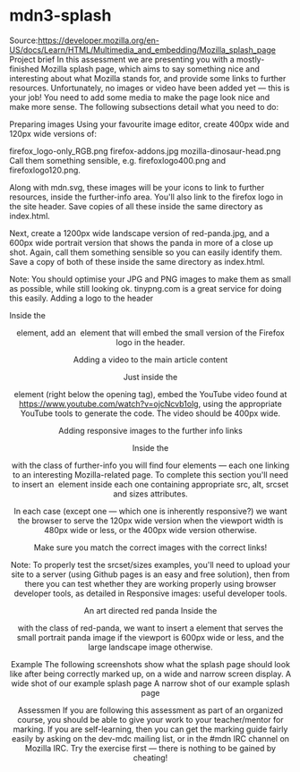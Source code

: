 # mdn3-splash
Source:https://developer.mozilla.org/en-US/docs/Learn/HTML/Multimedia_and_embedding/Mozilla_splash_page
Project brief
In this assessment we are presenting you with a mostly-finished Mozilla splash page, which aims to say something nice and interesting about what Mozilla stands for, and provide some links to further resources. Unfortunately, no images or video have been added yet — this is your job! You need to add some media to make the page look nice and make more sense. The following subsections detail what you need to do:

Preparing images
Using your favourite image editor, create 400px wide and 120px wide versions of:

firefox_logo-only_RGB.png
firefox-addons.jpg
mozilla-dinosaur-head.png
Call them something sensible, e.g. firefoxlogo400.png and firefoxlogo120.png.

Along with mdn.svg, these images will be your icons to link to further resources, inside the further-info area. You'll also link to the firefox logo in the site header. Save copies of all these inside the same directory as index.html.

Next, create a 1200px wide landscape version of red-panda.jpg, and a 600px wide portrait version that shows the panda in more of a close up shot. Again, call them something sensible so you can easily identify them. Save a copy of both of these inside the same directory as index.html.

Note: You should optimise your JPG and PNG images to make them as small as possible, while still looking ok. tinypng.com is a great service for doing this easily.
Adding a logo to the header

Inside the <header> element, add an <img> element that will embed the small version of the Firefox logo in the header.

Adding a video to the main article content

Just inside the <article> element (right below the opening tag), embed the YouTube video found at https://www.youtube.com/watch?v=ojcNcvb1olg, using the appropriate YouTube tools to generate the code. The video should be 400px wide.

Adding responsive images to the further info links

Inside the <div> with the class of further-info you will find four <a> elements — each one linking to an interesting Mozilla-related page. To complete this section you'll need to insert an <img> element inside each one containing appropriate src, alt, srcset and sizes attributes.

In each case (except one — which one is inherently responsive?) we want the browser to serve the 120px wide version when the viewport width is 480px wide or less, or the 400px wide version otherwise.

Make sure you match the correct images with the correct links!

Note: To properly test the srcset/sizes examples, you'll need to upload your site to a server (using Github pages is an easy and free solution), then from there you can test whether they are working properly using browser developer tools, as detailed in Responsive images: useful developer tools.

An art directed red panda
Inside the <div> with the class of red-panda, we want to insert a <picture> element that serves the small portrait panda image if the viewport is 600px wide or less, and the large landscape image otherwise.

Example
The following screenshots show what the splash page should look like after being correctly marked up, on a wide and narrow screen display.
A wide shot of our example splash page
A narrow shot of our example splash page

Assessmen
If you are following this assessment as part of an organized course, you should be able to give your work to your teacher/mentor for marking. If you are self-learning, then you can get the marking guide fairly easily by asking on the dev-mdc mailing list, or in the #mdn IRC channel on Mozilla IRC. Try the exercise first — there is nothing to be gained by cheating!
